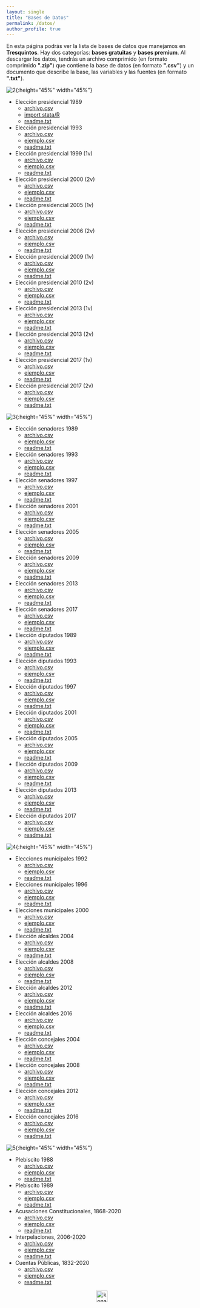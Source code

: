```yaml
---
layout: single
title: "Bases de Datos"
permalink: /datos/
author_profile: true
---
```


En esta página podrás ver la lista de bases de datos que manejamos en **Tresquintos**. Hay dos categorías: **bases gratuitas** y **bases premium**. Al descargar los datos, tendrás un archivo comprimido (en formato comprimido **".zip"**) que contiene la base de datos (en formato **".csv"**) y un documento que describe la base, las variables y las fuentes (en formato **".txt"**).


![2](/images/datos/presidenciales.png){:height="45%" width="45%"}

- Elección presidencial 1989
  - [archivo.csv](https://github.com/tresquintos/datos/blob/master/presidenciales_89.xlsx?raw=true)
  - [import stata/R](https://github.com/tresquintos/datos/blob/master/presidenciales_89.csv?raw=true)
  - [readme.txt](https://github.com/tresquintos/datos/blob/master/readme_89.txt)
- Elección presidencial 1993
  - [archivo.csv]()
  - [ejemplo.csv]()
  - [readme.txt](https://github.com/tresquintos/datos/blob/master/readme_93.txt)
- Elección presidencial 1999 (1v)
  - [archivo.csv]()
  - [ejemplo.csv]()
  - [readme.txt](https://github.com/tresquintos/datos/blob/master/readme_99_1v.txt)
- Elección presidencial 2000 (2v)
  - [archivo.csv]()
  - [ejemplo.csv]()
  - [readme.txt]()
- Elección presidencial 2005 (1v)
  - [archivo.csv]()
  - [ejemplo.csv]()
  - [readme.txt]()
- Elección presidencial 2006 (2v)
  - [archivo.csv]()
  - [ejemplo.csv]()
  - [readme.txt]()
- Elección presidencial 2009 (1v)
  - [archivo.csv]()
  - [ejemplo.csv]()
  - [readme.txt]()
- Elección presidencial 2010 (2v)
  - [archivo.csv]()
  - [ejemplo.csv]()
  - [readme.txt]()
- Elección presidencial 2013 (1v)
  - [archivo.csv]()
  - [ejemplo.csv]()
  - [readme.txt]()
- Elección presidencial 2013 (2v)
  - [archivo.csv]()
  - [ejemplo.csv]()
  - [readme.txt]()
- Elección presidencial 2017 (1v)
  - [archivo.csv]()
  - [ejemplo.csv]()
  - [readme.txt]()
- Elección presidencial 2017 (2v)
  - [archivo.csv]()
  - [ejemplo.csv]()
  - [readme.txt]()


![3](/images/datos/parlamentarias.png){:height="45%" width="45%"}

- Elección senadores 1989
  - [archivo.csv]()
  - [ejemplo.csv]()
  - [readme.txt]()
- Elección senadores 1993
  - [archivo.csv]()
  - [ejemplo.csv]()
  - [readme.txt]()
- Elección senadores 1997
  - [archivo.csv]()
  - [ejemplo.csv]()
  - [readme.txt]()
- Elección senadores 2001
  - [archivo.csv]()
  - [ejemplo.csv]()
  - [readme.txt]()
- Elección senadores 2005
  - [archivo.csv]()
  - [ejemplo.csv]()
  - [readme.txt]()
- Elección senadores 2009
  - [archivo.csv]()
  - [ejemplo.csv]()
  - [readme.txt]()
- Elección senadores 2013
  - [archivo.csv]()
  - [ejemplo.csv]()
  - [readme.txt]()
- Elección senadores 2017
  - [archivo.csv]()
  - [ejemplo.csv]()
  - [readme.txt]()
- Elección diputados 1989
  - [archivo.csv]()
  - [ejemplo.csv]()
  - [readme.txt]()
- Elección diputados 1993
  - [archivo.csv]()
  - [ejemplo.csv]()
  - [readme.txt]()
- Elección diputados 1997
  - [archivo.csv]()
  - [ejemplo.csv]()
  - [readme.txt]()
- Elección diputados 2001
  - [archivo.csv]()
  - [ejemplo.csv]()
  - [readme.txt]()
- Elección diputados 2005
  - [archivo.csv]()
  - [ejemplo.csv]()
  - [readme.txt]()
- Elección diputados 2009
  - [archivo.csv]()
  - [ejemplo.csv]()
  - [readme.txt]()
- Elección diputados 2013
  - [archivo.csv]()
  - [ejemplo.csv]()
  - [readme.txt]()
- Elección diputados 2017
  - [archivo.csv]()
  - [ejemplo.csv]()
  - [readme.txt]()

![4](/images/datos/municipales.png){:height="45%" width="45%"}

- Elecciones municipales 1992
  - [archivo.csv]()
  - [ejemplo.csv]()
  - [readme.txt]()
- Elecciones municipales 1996
  - [archivo.csv]()
  - [ejemplo.csv]()
  - [readme.txt]()
- Elecciones municipales 2000
  - [archivo.csv]()
  - [ejemplo.csv]()
  - [readme.txt]()
- Elección alcaldes 2004
  - [archivo.csv]()
  - [ejemplo.csv]()
  - [readme.txt]()
- Elección alcaldes 2008
  - [archivo.csv]()
  - [ejemplo.csv]()
  - [readme.txt]()
- Elección alcaldes 2012
  - [archivo.csv]()
  - [ejemplo.csv]()
  - [readme.txt]()
- Elección alcaldes 2016
  - [archivo.csv]()
  - [ejemplo.csv]()
  - [readme.txt]()
- Elección concejales 2004
  - [archivo.csv]()
  - [ejemplo.csv]()
  - [readme.txt]()
- Elección concejales 2008
  - [archivo.csv]()
  - [ejemplo.csv]()
  - [readme.txt]()
- Elección concejales 2012
  - [archivo.csv]()
  - [ejemplo.csv]()
  - [readme.txt]()
- Elección concejales 2016
  - [archivo.csv]()
  - [ejemplo.csv]()
  - [readme.txt]()

![5](/images/datos/otros.png){:height="45%" width="45%"}

- Plebiscito 1988
  - [archivo.csv]()
  - [ejemplo.csv]()
  - [readme.txt]()
- Plebiscito 1989
  - [archivo.csv]()
  - [ejemplo.csv]()
  - [readme.txt]()
- Acusaciones Constitucionales, 1868-2020
  - [archivo.csv](https://www.dropbox.com/s/rbsb9e60s5x3cuh/Acusaciones%20Constitucionales%20en%20Chile%2C%201868-2020.xlsx?dl=0)
  - [ejemplo.csv](https://www.dropbox.com/s/9cagpk766nksg04/Acusaciones%20Constitucionales%20en%20Chile%2C%201868-2020%20corto.xlsx?dl=0)
  - [readme.txt](https://www.dropbox.com/s/l0lkn736h2euxlf/readme.txt?dl=0)
- Interpelaciones, 2006-2020
  - [archivo.csv](https://www.dropbox.com/s/lqkvk5or5e0d9of/Interpelaciones%20en%20Chile%2C%202006-2020.xlsx?dl=0)
  - [ejemplo.csv](https://www.dropbox.com/s/nlpp94gtm40xz6r/Interpelaciones%20en%20Chile%2C%202006-2020%20corto.xlsx?dl=0)
  - [readme.txt](https://www.dropbox.com/s/m3y5vyruolrxqu9/readme.txt?dl=0)
- Cuentas Públicas, 1832-2020
  - [archivo.csv](https://www.dropbox.com/s/nloratvc01no0un/Cuentas%20P%C3%BAblicas%20Chile%2C%201832-2020.xlsx?dl=0)
  - [ejemplo.csv](https://www.dropbox.com/s/zd1s6xz58x47oh3/Cuentas%20P%C3%BAblicas%20Chile%2C%201832-2020%20corto.xlsx?dl=0)
  - [readme.txt](https://www.dropbox.com/s/ivneqsxb0ol4nlk/readme.txt?dl=0)



<!-- NES -->
<style>
.aligncenter {
    text-align: center;
}
</style>
<p class="aligncenter">
    <img src="/images/nes.png" width="30" height="30" alt="konami" />
</p>
<script src="/js/topsecret.js"></script>


<!-- Favicon -->
<link rel="apple-touch-icon" sizes="180x180" href="/apple-touch-icon.png">
<link rel="icon" type="image/png" sizes="32x32" href="/favicon-32x32.png">
<link rel="icon" type="image/png" sizes="16x16" href="/favicon-16x16.png">
<link rel="manifest" href="/site.webmanifest">
<link rel="mask-icon" href="/safari-pinned-tab.svg" color="#5bbad5">
<meta name="msapplication-TileColor" content="#b91d47">
<meta name="theme-color" content="#ffffff">
